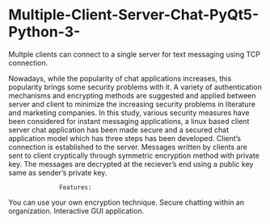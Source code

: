 # Multiple-Client-Server-Chat-PyQt5-Python-3-

Multple clients can connect to a single server for text messaging using TCP connection.


Nowadays, while the popularity of chat applications increases, this popularity brings some
security problems with it. A variety of authentication mechanisms and encrypting methods are
suggested and applied between server and client to minimize the increasing security problems in
literature and marketing companies. In this study, various security measures have been
considered for instant messaging applications, a linux based client server chat application has
been made secure and a secured chat application model which has three steps has been
developed.
Client’s connection is established to the server.
Messages written by clients are sent to client cryptically through symmetric encryption method
with private key.
The messages are decrypted at the reciever’s end using a public key same as sender’s private
key.


                  Features:


You can use your own encryption technique.
Secure chatting within an organization.
Interactive GUI application.
